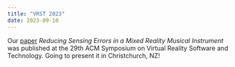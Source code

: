 ```yaml
---
title: "VRST 2023"
date: 2023-09-10
---
```


Our <a href="https://dl.acm.org/doi/10.1145/3611659.3617210" target="_blank">paper</a> _Reducing Sensing Errors in a Mixed Reality Musical Instrument_ was published at the 29th ACM Symposium on Virtual Reality Software and Technology. Going to present it in Christchurch, NZ!